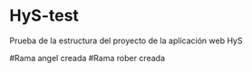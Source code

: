 # HyS-test
Prueba de la estructura del proyecto de la aplicación web HyS

#Rama angel creada
#Rama rober creada